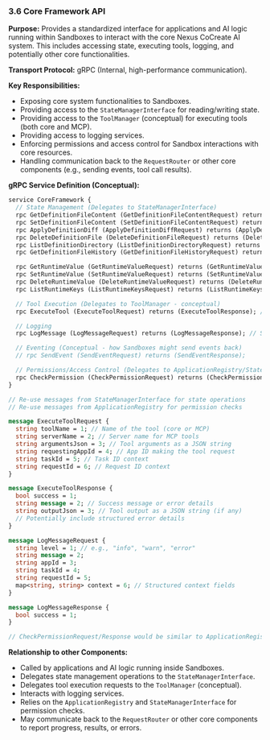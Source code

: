 ### 3.6 Core Framework API

**Purpose:** Provides a standardized interface for applications and AI logic running within Sandboxes to interact with the core Nexus CoCreate AI system. This includes accessing state, executing tools, logging, and potentially other core functionalities.

**Transport Protocol:** gRPC (Internal, high-performance communication).

**Key Responsibilities:**
*   Exposing core system functionalities to Sandboxes.
*   Providing access to the `StateManagerInterface` for reading/writing state.
*   Providing access to the `ToolManager` (conceptual) for executing tools (both core and MCP).
*   Providing access to logging services.
*   Enforcing permissions and access control for Sandbox interactions with core resources.
*   Handling communication back to the `RequestRouter` or other core components (e.g., sending events, tool call results).

**gRPC Service Definition (Conceptual):**

```protobuf
service CoreFramework {
  // State Management (Delegates to StateManagerInterface)
  rpc GetDefinitionFileContent (GetDefinitionFileContentRequest) returns (GetDefinitionFileContentResponse);
  rpc SetDefinitionFileContent (SetDefinitionFileContentRequest) returns (SetDefinitionFileContentResponse);
  rpc ApplyDefinitionDiff (ApplyDefinitionDiffRequest) returns (ApplyDefinitionDiffResponse);
  rpc DeleteDefinitionFile (DeleteDefinitionFileRequest) returns (DeleteDefinitionFileResponse);
  rpc ListDefinitionDirectory (ListDefinitionDirectoryRequest) returns (ListDefinitionDirectoryResponse);
  rpc GetDefinitionFileHistory (GetDefinitionFileHistoryRequest) returns (GetDefinitionFileHistoryResponse);

  rpc GetRuntimeValue (GetRuntimeValueRequest) returns (GetRuntimeValueResponse);
  rpc SetRuntimeValue (SetRuntimeValueRequest) returns (SetRuntimeValueResponse);
  rpc DeleteRuntimeValue (DeleteRuntimeValueRequest) returns (DeleteRuntimeValueResponse);
  rpc ListRuntimeKeys (ListRuntimeKeysRequest) returns (ListRuntimeKeysResponse);

  // Tool Execution (Delegates to ToolManager - conceptual)
  rpc ExecuteTool (ExecuteToolRequest) returns (ExecuteToolResponse); // Generic tool execution

  // Logging
  rpc LogMessage (LogMessageRequest) returns (LogMessageResponse); // Structured logging

  // Eventing (Conceptual - how Sandboxes might send events back)
  // rpc SendEvent (SendEventRequest) returns (SendEventResponse);

  // Permissions/Access Control (Delegates to ApplicationRegistry/StateManager)
  rpc CheckPermission (CheckPermissionRequest) returns (CheckPermissionResponse); // Check permissions for core actions
}

// Re-use messages from StateManagerInterface for state operations
// Re-use messages from ApplicationRegistry for permission checks

message ExecuteToolRequest {
  string toolName = 1; // Name of the tool (core or MCP)
  string serverName = 2; // Server name for MCP tools
  string argumentsJson = 3; // Tool arguments as a JSON string
  string requestingAppId = 4; // App ID making the tool request
  string taskId = 5; // Task ID context
  string requestId = 6; // Request ID context
}

message ExecuteToolResponse {
  bool success = 1;
  string message = 2; // Success message or error details
  string outputJson = 3; // Tool output as a JSON string (if any)
  // Potentially include structured error details
}

message LogMessageRequest {
  string level = 1; // e.g., "info", "warn", "error"
  string message = 2;
  string appId = 3;
  string taskId = 4;
  string requestId = 5;
  map<string, string> context = 6; // Structured context fields
}

message LogMessageResponse {
  bool success = 1;
}

// CheckPermissionRequest/Response would be similar to ApplicationRegistry's CheckPermission

```

**Relationship to other Components:**
*   Called by applications and AI logic running inside Sandboxes.
*   Delegates state management operations to the `StateManagerInterface`.
*   Delegates tool execution requests to the `ToolManager` (conceptual).
*   Interacts with logging services.
*   Relies on the `ApplicationRegistry` and `StateManagerInterface` for permission checks.
*   May communicate back to the `RequestRouter` or other core components to report progress, results, or errors.
